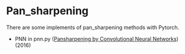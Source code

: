 # Pan_sharpening
 
There are some implements of pan_sharpening methods with Pytorch.  <br>
* PNN in pnn.py ([Pansharpening by Convolutional Neural Networks](https://www.mdpi.com/2072-4292/8/7/594)) (2016)
